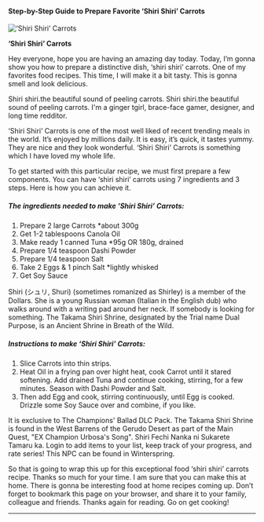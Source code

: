             

#### Step-by-Step Guide to Prepare Favorite ‘Shiri Shiri’ Carrots

![‘Shiri Shiri’ Carrots](https://img-global.cpcdn.com/recipes/699d4c221a18da28/751x532cq70/shiri-shiri-carrots-recipe-main-photo.jpg)

**‘Shiri Shiri’ Carrots**

Hey everyone, hope you are having an amazing day today. Today, I’m gonna show you how to prepare a distinctive dish, ‘shiri shiri’ carrots. One of my favorites food recipes. This time, I will make it a bit tasty. This is gonna smell and look delicious.

Shiri shiri.the beautiful sound of peeling carrots. Shiri shiri.the beautiful sound of peeling carrots. I'm a ginger tgirl, brace-face gamer, designer, and long time redditor.

‘Shiri Shiri’ Carrots is one of the most well liked of recent trending meals in the world. It’s enjoyed by millions daily. It is easy, it’s quick, it tastes yummy. They are nice and they look wonderful. ‘Shiri Shiri’ Carrots is something which I have loved my whole life.

To get started with this particular recipe, we must first prepare a few components. You can have ‘shiri shiri’ carrots using 7 ingredients and 3 steps. Here is how you can achieve it.

##### The ingredients needed to make ‘Shiri Shiri’ Carrots:

1.  Prepare 2 large Carrots \*about 300g
2.  Get 1-2 tablespoons Canola Oil
3.  Make ready 1 canned Tuna \*95g OR 180g, drained
4.  Prepare 1/4 teaspoon Dashi Powder
5.  Prepare 1/4 teaspoon Salt
6.  Take 2 Eggs & 1 pinch Salt \*lightly whisked
7.  Get Soy Sauce

Shiri (シュリ, Shuri) (sometimes romanized as Shirley) is a member of the Dollars. She is a young Russian woman (Italian in the English dub) who walks around with a writing pad around her neck. If somebody is looking for something. The Takama Shiri Shrine, designated by the Trial name Dual Purpose, is an Ancient Shrine in Breath of the Wild.

##### Instructions to make ‘Shiri Shiri’ Carrots:

1.  Slice Carrots into thin strips.
2.  Heat Oil in a frying pan over hight heat, cook Carrot until it stared softening. Add drained Tuna and continue cooking, stirring, for a few minutes. Season with Dashi Powder and Salt.
3.  Then add Egg and cook, stirring continuously, until Egg is cooked. Drizzle some Soy Sauce over and combine, if you like.

It is exclusive to The Champions' Ballad DLC Pack. The Takama Shiri Shrine is found in the West Barrens of the Gerudo Desert as part of the Main Quest, "EX Champion Urbosa's Song". Shiri Fechi Nanka ni Sukarete Tamaru ka. Login to add items to your list, keep track of your progress, and rate series! This NPC can be found in Winterspring.

So that is going to wrap this up for this exceptional food ‘shiri shiri’ carrots recipe. Thanks so much for your time. I am sure that you can make this at home. There is gonna be interesting food at home recipes coming up. Don’t forget to bookmark this page on your browser, and share it to your family, colleague and friends. Thanks again for reading. Go on get cooking!

* * *